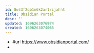 ```yaml
---
id: 8w33f2qb1m6k2ar1rijxhht
title: Obsidian Portal
desc: ''
updated: 1696263076974
created: 1696263074065
---
```


- #url https://www.obsidianportal.com/
- 